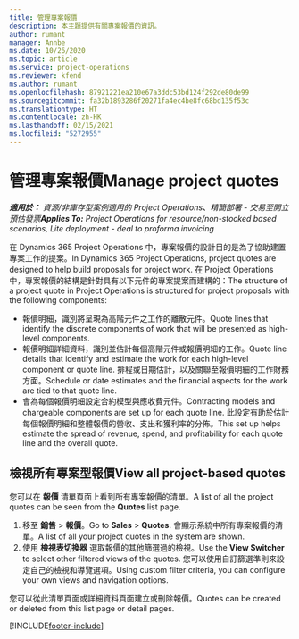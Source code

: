 ```yaml
---
title: 管理專案報價
description: 本主題提供有關專案報價的資訊。
author: rumant
manager: Annbe
ms.date: 10/26/2020
ms.topic: article
ms.service: project-operations
ms.reviewer: kfend
ms.author: rumant
ms.openlocfilehash: 87921221ea210e67a3ddc53bd124f292de80de99
ms.sourcegitcommit: fa32b1893286f20271fa4ec4be8fc68bd135f53c
ms.translationtype: HT
ms.contentlocale: zh-HK
ms.lasthandoff: 02/15/2021
ms.locfileid: "5272955"
---
```

# <a name="manage-project-quotes"></a><span data-ttu-id="e262c-103">管理專案報價</span><span class="sxs-lookup"><span data-stu-id="e262c-103">Manage project quotes</span></span>

<span data-ttu-id="e262c-104">_**適用於：** 資源/非庫存型案例適用的 Project Operations、精簡部署 - 交易至開立預估發票_</span><span class="sxs-lookup"><span data-stu-id="e262c-104">_**Applies To:** Project Operations for resource/non-stocked based scenarios, Lite deployment - deal to proforma invoicing_</span></span>

<span data-ttu-id="e262c-105">在 Dynamics 365 Project Operations 中，專案報價的設計目的是為了協助建置專案工作的提案。</span><span class="sxs-lookup"><span data-stu-id="e262c-105">In Dynamics 365 Project Operations, project quotes are designed to help build proposals for project work.</span></span> <span data-ttu-id="e262c-106">在 Project Operations 中，專案報價的結構是針對具有以下元件的專案提案而建構的：</span><span class="sxs-lookup"><span data-stu-id="e262c-106">The structure of a project quote in Project Operations is structured for project proposals with the following components:</span></span>

  - <span data-ttu-id="e262c-107">報價明細，識別將呈現為高階元件之工作的離散元件。</span><span class="sxs-lookup"><span data-stu-id="e262c-107">Quote lines that identify the discrete components of work that will be presented as high-level components.</span></span>
  - <span data-ttu-id="e262c-108">報價明細詳細資料，識別並估計每個高階元件或報價明細的工作。</span><span class="sxs-lookup"><span data-stu-id="e262c-108">Quote line details that identify and estimate the work for each high-level component or quote line.</span></span> <span data-ttu-id="e262c-109">排程或日期估計，以及關聯至報價明細的工作財務方面。</span><span class="sxs-lookup"><span data-stu-id="e262c-109">Schedule or date estimates and the financial aspects for the work are tied to that quote line.</span></span>
  - <span data-ttu-id="e262c-110">會為每個報價明細設定合約模型與應收費元件。</span><span class="sxs-lookup"><span data-stu-id="e262c-110">Contracting models and chargeable components are set up for each quote line.</span></span> <span data-ttu-id="e262c-111">此設定有助於估計每個報價明細和整體報價的營收、支出和獲利率的分佈。</span><span class="sxs-lookup"><span data-stu-id="e262c-111">This set up helps estimate the spread of revenue, spend, and profitability for each quote line and the overall quote.</span></span>

## <a name="view-all-project-based-quotes"></a><span data-ttu-id="e262c-112">檢視所有專案型報價</span><span class="sxs-lookup"><span data-stu-id="e262c-112">View all project-based quotes</span></span>

<span data-ttu-id="e262c-113">您可以在 **報價** 清單頁面上看到所有專案報價的清單。</span><span class="sxs-lookup"><span data-stu-id="e262c-113">A list of all the project quotes can be seen from the **Quotes** list page.</span></span> 

1. <span data-ttu-id="e262c-114">移至 **銷售** > **報價**。</span><span class="sxs-lookup"><span data-stu-id="e262c-114">Go to **Sales** > **Quotes**.</span></span> <span data-ttu-id="e262c-115">會顯示系統中所有專案報價的清單。</span><span class="sxs-lookup"><span data-stu-id="e262c-115">A list of all your project quotes in the system are shown.</span></span> 
2. <span data-ttu-id="e262c-116">使用 **檢視表切換器** 選取報價的其他篩選過的檢視。</span><span class="sxs-lookup"><span data-stu-id="e262c-116">Use the **View Switcher** to select other filtered views of the quotes.</span></span> <span data-ttu-id="e262c-117">您可以使用自訂篩選準則來設定自己的檢視和導覽選項。</span><span class="sxs-lookup"><span data-stu-id="e262c-117">Using custom filter criteria, you can configure your own views and navigation options.</span></span>

<span data-ttu-id="e262c-118">您可以從此清單頁面或詳細資料頁面建立或刪除報價。</span><span class="sxs-lookup"><span data-stu-id="e262c-118">Quotes can be created or deleted from this list page or detail pages.</span></span>


[!INCLUDE[footer-include](../../includes/footer-banner.md)]